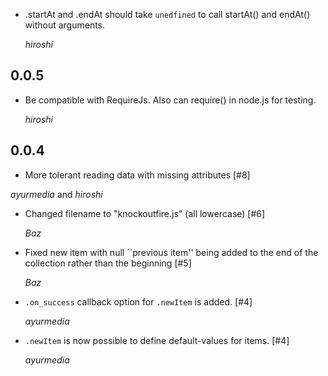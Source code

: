*   .startAt and .endAt should take `unedfined` to call startAt() and endAt() without arguments.

    *hiroshi*

## 0.0.5 ##

*   Be compatible with RequireJs. Also can require() in node.js for testing.

    *hiroshi*

## 0.0.4 ##

*   More tolerant reading data with missing attributes [#8]

   *ayurmedia* and *hiroshi*

*   Changed filename to "knockoutfire.js" (all lowercase) [#6]

    *Baz*

*   Fixed new item with null ``previous item'' being added to the end of the collection rather than the beginning [#5]

    *Baz*

*   `.on_success` callback option for `.newItem` is added. [#4]

    *ayurmedia*

*   `.newItem` is now possible to define default-values for items. [#4]

    *ayurmedia*
